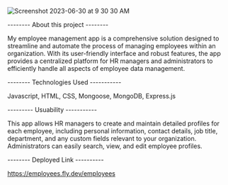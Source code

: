 
![Screenshot 2023-06-30 at 9 30 30 AM](https://github.com/JV-1206/employees-management-/assets/136091762/9053a0eb-164d-4247-82dd-91fc158115f9)



--------  About this project --------

My employee management app is a comprehensive solution designed to streamline and automate the process of managing employees within an organization. With its user-friendly interface and robust features, the app provides a centralized platform for HR managers and administrators to efficiently handle all aspects of employee data management.

-------- Technologies Used -----------

Javascript, HTML, CSS, Mongoose, MongoDB, Express.js


--------- Usuability -----------

This app allows HR managers to create and maintain detailed profiles for each employee, including personal information, contact details, job title, department, and any custom fields relevant to your organization. Administrators can easily search, view, and edit employee profiles.


-------- Deployed Link ----------

https://employees.fly.dev/employees






